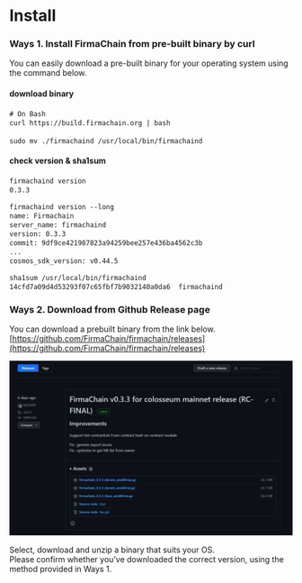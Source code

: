 # Install

### Ways 1. Install FirmaChain from pre-built binary by curl

You can easily download a pre-built binary for your operating system using the command below.

#### download binary

```shell
# On Bash
curl https://build.firmachain.org | bash

sudo mv ./firmachaind /usr/local/bin/firmachaind
```

#### check version & sha1sum

```
firmachaind version
0.3.3
```

```
firmachaind version --long
name: Firmachain
server_name: firmachaind
version: 0.3.3
commit: 9df9ce421987823a94259bee257e436ba4562c3b
...
cosmos_sdk_version: v0.44.5
```

```
sha1sum /usr/local/bin/firmachaind
14cfd7a09d4d53293f07c65fbf7b9032140a0da6  firmachaind
```

### Ways 2. Download from Github Release page

You can download a prebuilt binary from the link below. [https://github.com/FirmaChain/firmachain/releases](https://github.com/FirmaChain/firmachain/releases)​​​

![](../../.gitbook/assets/github-release-image.png)

Select, download and unzip a binary that suits your OS.\
Please confirm whether you’ve downloaded the correct version, using the method provided in Ways 1.
